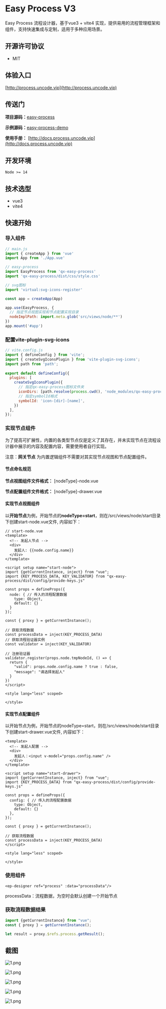 # Easy Process V3
Easy Process 流程设计器，基于vue3 + vite4 实现，提供易用的流程管理框架和组件，支持快速集成与定制，适用于多种应用场景。


## 开源许可协议
- MIT


## 体验入口
[http://process.uncode.vip](http://process.uncode.vip)



## 传送门
**项目源码：**[easy-process](https://gitee.com/quxiu-code/easy-process)

**示例源码：**[easy-process-demo](https://gitee.com/quxiu-code/easy-process-demo)

**使用手册：** [http://docs.process.uncode.vip](http://docs.process.uncode.vip)


## 开发环境

```
Node >= 14
```

## 技术选型

- vue3
- vite4

## 快速开始

### 导入组件

```js
// main.js
import { createApp } from 'vue'
import App from './App.vue'

// easy-process
import EasyProcess from 'qx-easy-process'
import 'qx-easy-process/dist/css/style.css'

// svg图标
import 'virtual:svg-icons-register'

const app = createApp(App)

app.use(EasyProcess, {
  // 指定节点视图实现和节点配置实现目录
  nodeImplPath: import.meta.glob('src/views/node/**')
})
app.mount('#app')
```



### 配置vite-plugin-svg-icons

```js
// vite.config.js
import { defineConfig } from 'vite';
import { createSvgIconsPlugin } from 'vite-plugin-svg-icons';
import path from 'path';
 
export default defineConfig({
  plugins: [
    createSvgIconsPlugin({
      // 指定qx-easy-process图标文件夹
      iconDirs: [path.resolve(process.cwd(), 'node_modules/qx-easy-process/dist/assets/icons')],
      // 指定symbolId格式
      symbolId: 'icon-[dir]-[name]',
    })
  ],
});
```



### 实现节点组件

为了提高可扩展性，内置的各类型节点仅是定义了其存在，并未实现节点在流程设计器中展示的内容及配置内容，需要使用者自行实现。

注意：**网关节点** 为内置逻辑组件不需要对其实现节点视图和节点配置组件。



#### 节点命名规范

**节点视图组件文件格式：** [nodeType]-node.vue

**节点配置组件文件格式：** [nodeType]-drawer.vue



#### 实现节点视图组件

以**开始节点**为例，开始节点的**nodeType=start**，则在/src/views/node/start目录下创建start-node.vue文件, 内容如下：

```vue
// start-node.vue
<template>
  <!-- 发起人节点 -->
  <div>
    发起人: {{node.config.name}}
  </div>
</template>

<script setup name="start-node">
import {getCurrentInstance, inject} from "vue";
import {KEY_PROCESS_DATA, KEY_VALIDATOR} from "qx-easy-process/dist/config/provide-keys.js"

const props = defineProps({
  node: { // 传入的流程配置数据
    type: Object,
    default: {}
  }
});

const { proxy } = getCurrentInstance();

// 获取流程数据
const processData = inject(KEY_PROCESS_DATA)
// 获取流程验证器实例
const validator = inject(KEY_VALIDATOR)

// 注册验证器
validator.register(props.node.tmpNodeId, () => {
  return {
    "valid": props.node.config.name ? true : false,
    "message": "请选择发起人"
  }
})
</script>

<style lang="less" scoped>

</style>

```

#### 实现节点配置组件

以开始节点为例，开始节点的nodeType=start，则在/src/views/node/start目录下创建start-drawer.vue文件, 内容如下：

```vue
<template>
  <!-- 发起人配置 -->
  <div>
    发起人：<input v-model="props.config.name" />
  </div>
</template>

<script setup name="start-drawer">
import {getCurrentInstance, inject} from "vue";
import {KEY_PROCESS_DATA} from "qx-easy-process/dist/config/provide-keys.js"

const props = defineProps({
  config: { // 传入的流程配置数据
    type: Object,
    default: {}
  },
});

const { proxy } = getCurrentInstance();

// 获取流程数据
const processData = inject(KEY_PROCESS_DATA)
</script>

<style lang="less" scoped>

</style>

```



### 使用组件

```vue
<ep-designer ref="process" :data="processData"/>
```

processData：流程数据，为空时会默认创建一个开始节点



### 获取流程数据结果

```js
import {getCurrentInstance} from "vue";
const { proxy } = getCurrentInstance();

let result = proxy.$refs.process.getResult();
```



## 截图

![1.png](http://file.uncode.vip/easy-process/image/demo/1.png)

![1.png](http://file.uncode.vip/easy-process/image/demo/2.png)

![1.png](http://file.uncode.vip/easy-process/image/demo/3.png)

![1.png](http://file.uncode.vip/easy-process/image/demo/4.png)

![1.png](http://file.uncode.vip/easy-process/image/demo/5.png)



